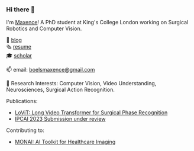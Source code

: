 ### Hi there 👋

I'm [Maxence](https://maxboels.github.io/)! A PhD student at King's College London working on Surgical Robotics and Computer Vision.



:book: [blog](https://medium.com/@boelsmaxence)\
:newspaper_roll: [resume](https://github.com/maxboels/maxboels.github.io/blob/main/docs/Maxence_Boels_CV_2021.pdf)\
:mortar_board: [scholar](https://scholar.google.com/citations?user=vM4QTAkAAAAJ&hl=en)

📫 email: boelsmaxence@gmail.com

🔭 Research Interests: Computer Vision, Video Understanding, Neurosciences, Surgical Action Recognition.


Publications:
- [LoViT: Long Video Transformer for Surgical Phase Recognition](https://arxiv.org/abs/2305.08989)
- [IPCAI 2023 Submission under review]()

Contributing to: 
- [MONAI: AI Toolkit for Healthcare Imaging](https://github.com/Project-MONAI)
